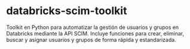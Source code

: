 # databricks-scim-toolkit
Toolkit en Python para automatizar la gestión de usuarios y grupos en Databricks mediante la API SCIM. Incluye funciones para crear, eliminar, buscar y asignar usuarios y grupos de forma rápida y estandarizada.
